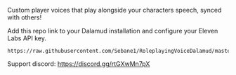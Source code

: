 Custom player voices that play alongside your characters speech, synced with others!

Add this repo link to your Dalamud installation and configure your Eleven Labs API key.
```
https://raw.githubusercontent.com/Sebane1/RoleplayingVoiceDalamud/master/repo.json
```

Support discord: 
https://discord.gg/rtGXwMn7pX
